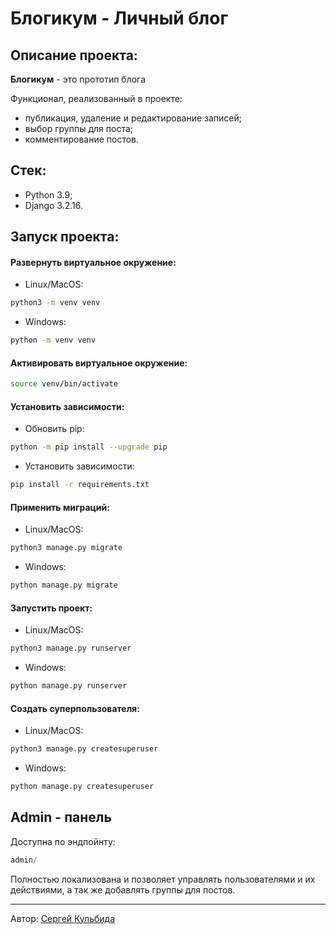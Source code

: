 # Блогикум - Личный блог

## Описание проекта:

**Блогикум** - это прототип блога

Функционал, реализованный в проекте:
- публикация, удаление и редактирование записей;
- выбор группы для поста;
- комментирование постов.

## Стек:

- Python 3.9;
- Django 3.2.16.

## Запуск проекта:

#### Развернуть виртуальное окружение:
- Linux/MacOS:
```Bash
python3 -m venv venv
```

- Windows:
```Bash
python -m venv venv
```

#### Активировать виртуальное окружение:
```Bash
source venv/bin/activate
```

#### Установить зависимости:
- Обновить pip:
```Bash
python -m pip install --upgrade pip 
```

- Установить зависимости:
```Bash
pip install -r requirements.txt
```

#### Применить миграций:
- Linux/MacOS:
```Bash
python3 manage.py migrate
```

- Windows:
```Bash
python manage.py migrate
```


#### Запустить проект:
- Linux/MacOS:
```Bash
python3 manage.py runserver
```

- Windows:
```Bash
python manage.py runserver
```

#### Создать суперпользователя:
- Linux/MacOS:
```Bash
python3 manage.py createsuperuser
```

- Windows:
```Bash
python manage.py createsuperuser
```

## Admin - панель
Доступна по эндпойнту:
```r
admin/
```

Полностью локализована и позволяет управлять пользователями и их действиями, а так же добавлять группы для постов.

---
Автор: [Сергей Кульбида](https://github.com/SergeyKDEV)
